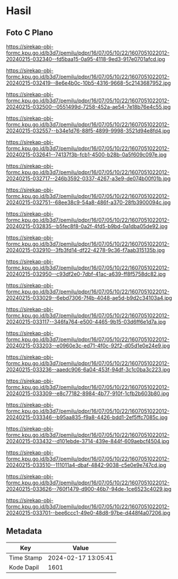 # Hasil

## Foto C Plano

https://sirekap-obj-formc.kpu.go.id/b3d7/pemilu/pdpr/16/07/05/10/22/1607051022012-20240215-032340--fd5baa15-0a95-4118-9ed3-917e0701afcd.jpg

https://sirekap-obj-formc.kpu.go.id/b3d7/pemilu/pdpr/16/07/05/10/22/1607051022012-20240215-032419--8e6e4b0c-10b5-4316-9668-5c2143687952.jpg

https://sirekap-obj-formc.kpu.go.id/b3d7/pemilu/pdpr/16/07/05/10/22/1607051022012-20240215-032500--0551499d-7258-452a-ae54-7e18b76e4c55.jpg

https://sirekap-obj-formc.kpu.go.id/b3d7/pemilu/pdpr/16/07/05/10/22/1607051022012-20240215-032557--b34e1d76-88f5-4899-9998-3521d94e8fd4.jpg

https://sirekap-obj-formc.kpu.go.id/b3d7/pemilu/pdpr/16/07/05/10/22/1607051022012-20240215-032641--74137f3b-fcb1-4500-b28b-0a5f609c097e.jpg

https://sirekap-obj-formc.kpu.go.id/b3d7/pemilu/pdpr/16/07/05/10/22/1607051022012-20240215-032717--246b3592-0337-4267-a3e9-de074b00f01b.jpg

https://sirekap-obj-formc.kpu.go.id/b3d7/pemilu/pdpr/16/07/05/10/22/1607051022012-20240215-032751--68ee38c9-54a8-486f-a370-28fb3900094c.jpg

https://sirekap-obj-formc.kpu.go.id/b3d7/pemilu/pdpr/16/07/05/10/22/1607051022012-20240215-032835--b5fec8f8-0a2f-4fd5-b9bd-0a1dba05de92.jpg

https://sirekap-obj-formc.kpu.go.id/b3d7/pemilu/pdpr/16/07/05/10/22/1607051022012-20240215-032910--3fb3fd14-df22-4278-9c36-f7aab315135b.jpg

https://sirekap-obj-formc.kpu.go.id/b3d7/pemilu/pdpr/16/07/05/10/22/1607051022012-20240215-032950--c93df2e0-7dbf-41ac-a639-ff8f5758dc82.jpg

https://sirekap-obj-formc.kpu.go.id/b3d7/pemilu/pdpr/16/07/05/10/22/1607051022012-20240215-033029--6ebd7306-7f4b-4048-ae5d-b9d2c34103a4.jpg

https://sirekap-obj-formc.kpu.go.id/b3d7/pemilu/pdpr/16/07/05/10/22/1607051022012-20240215-033117--346fa764-e500-4465-9b15-03d6ff6e1d7a.jpg

https://sirekap-obj-formc.kpu.go.id/b3d7/pemilu/pdpr/16/07/05/10/22/1607051022012-20240215-033203--e0960e3c-ed71-4f0c-92f2-d05d1e0e24e9.jpg

https://sirekap-obj-formc.kpu.go.id/b3d7/pemilu/pdpr/16/07/05/10/22/1607051022012-20240215-033236--aaedc906-6a04-453f-94df-3c1c0ba3c223.jpg

https://sirekap-obj-formc.kpu.go.id/b3d7/pemilu/pdpr/16/07/05/10/22/1607051022012-20240215-033309--e8c77182-8984-4b77-910f-1cfb2b603b80.jpg

https://sirekap-obj-formc.kpu.go.id/b3d7/pemilu/pdpr/16/07/05/10/22/1607051022012-20240215-033346--b95aa835-f9a8-4426-bdd1-2ef5ffc7085c.jpg

https://sirekap-obj-formc.kpu.go.id/b3d7/pemilu/pdpr/16/07/05/10/22/1607051022012-20240215-033432--d101ebde-3714-439e-844f-609aebcf4504.jpg

https://sirekap-obj-formc.kpu.go.id/b3d7/pemilu/pdpr/16/07/05/10/22/1607051022012-20240215-033510--111011a4-dbaf-4842-9038-c5e0e9e747cd.jpg

https://sirekap-obj-formc.kpu.go.id/b3d7/pemilu/pdpr/16/07/05/10/22/1607051022012-20240215-033626--760f1479-d900-46b7-94de-1ce6523c4029.jpg

https://sirekap-obj-formc.kpu.go.id/b3d7/pemilu/pdpr/16/07/05/10/22/1607051022012-20240215-033701--bee6ccc1-49e0-48d8-97be-d448f4a07206.jpg


## Metadata

| Key        | Value               |
| ---------- | ------------------- |
| Time Stamp | 2024-02-17 13:05:41 |
| Kode Dapil | 1601                |



